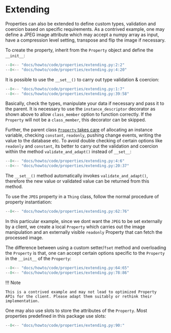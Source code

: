 # Extending

Properties can also be extended to define custom types, validation and coercion based on specific requirements. As a contrived example, one may define a JPEG image attribute which may accept a numpy array as input, have a compression level setting, transpose and flip the image if necessary. 

To create the property, inherit from the `Property` object and define the `__init__`:

```py title='Subclassing Property' linenums="1" 
--8<-- "docs/howto/code/properties/extending.py:2:2"
--8<-- "docs/howto/code/properties/extending.py:4:20"
```

It is possible to use the `__set__()` to carry out type validation & coercion:

```py title='Validation with __set__()' linenums="1"
--8<-- "docs/howto/code/properties/extending.py:1:7"
--8<-- "docs/howto/code/properties/extending.py:39:58"
```

Basically, check the types, manipulate your data if necessary and pass it to the parent. It is necessary to use the `instance_descriptor` decorator as shown above to allow `class_member` option to function correctly. If the `Property` will not be a `class_member`, this decorator can be skipped. 

Further, the parent class [`Property` takes care](https://github.com/VigneshVSV/hololinked/blob/main/hololinked/server/property.py) of allocating an instance variable, checking `constant`, `readonly`, pushing change events, writing the value to the database etc. To avoid double checking of certain options like `readonly` and `constant`, its better to carry out the validation and coercion within the method `validate_and_adapt()` instead of `__set__`:

```py title='Validation and Adaption' linenums="1" 
--8<-- "docs/howto/code/properties/extending.py:4:6"
--8<-- "docs/howto/code/properties/extending.py:20:37"
```

The `__set__()` method automatically invokes `validate_and_adapt()`, therefore the new value or validated value can be returned from this method. 

To use the `JPEG` property in a `Thing` class, follow the normal procedure of property instantiation:

```py title="Instantiating Custom Property" linenums="1"
--8<-- "docs/howto/code/properties/extending.py:62:76"
```

In this particular example, since we dont want the `JPEG` to be set externally by a client, we create a local `Property` which carries out the image manipulation and an externally visible `readonly` Property that can fetch the processed image. 

The difference between using a custom setter/`fset` method and overloading the `Property` is that, one can accept certain options specific to the `Property` in the `__init__` of the 
`Property`: 

```py title="Reusing Custom Property" linenums="1"
--8<-- "docs/howto/code/properties/extending.py:64:65"
--8<-- "docs/howto/code/properties/extending.py:78:86"
```

!!! Note

    This is a contrived example and may not lead to optimized Property APIs for the client. Please adapt them suitably or rethink their implementation. 


One may also use slots to store the attributes of the `Property`. Most properties predefined in this package use slots:

```py title="Using slots" linenums="1" 
--8<-- "docs/howto/code/properties/extending.py:90:"
```